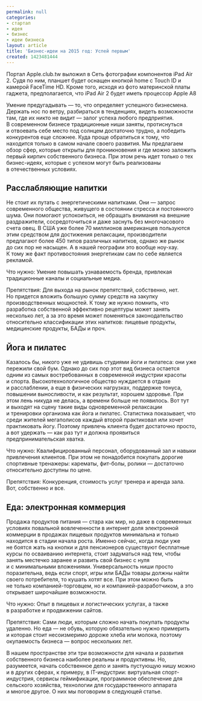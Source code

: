 ```yaml
---
permalink: null
categories:
- стартап
- идея
- бизнес
- идеи бизнеса
layout: article
title: 'Бизнес-идеи на 2015 год: Успей первым'
created: 1423481444
---
```

<p>Портал Apple.club.tw выложил в Сеть фотографии компонентов iPad Air 2. Судя по ним, планшет будет оснащен кнопкой home с Touch ID и камерой FaceTime HD. Кроме того, исходя из фото материнской платы гаджета, предполагается, что iPad Air 2 будет иметь процессор Apple A8</p>
<p>Умение предугадывать&nbsp;— то, что определяет успешного бизнесмена. Держать нос по&nbsp;ветру, разбираться в&nbsp;тенденциях, видеть возможности там, где их&nbsp;никто не&nbsp;видит&nbsp;— залог успеха любого предприятия. В&nbsp;современном бизнесе традиционные ниши заняты, протиснуться и&nbsp;отвоевать себе место под солнцем достаточно трудно, а&nbsp;победить конкурентов еще сложнее. Куда проще обратиться к&nbsp;тому, что находится только в&nbsp;самом начале своего развития. Мы&nbsp;предлагаем обзор сфер, которые открыты для проникновения и&nbsp;где можно заложить первый кирпич собственного бизнеса. При этом речь идет только о&nbsp;тех бизнес-идеях, которые с&nbsp;успехом могут быть реализованы в&nbsp;отечественных условиях.</p>
<!--break-->
<h2><strong>Расслабляющие напитки</strong></h2>
<p>Не&nbsp;стоит их&nbsp;путать с&nbsp;энергетическими напитками. Они&nbsp;— запрос современного общества, живущего в&nbsp;состоянии стресса и&nbsp;постоянного шума. Они помогают успокоиться, не&nbsp;обращать внимания на&nbsp;внешние раздражители, сосредоточиться и&nbsp;даже заснуть без многочасового счета овец. В&nbsp;США уже более 70&nbsp;миллионов американцев пользуются этим средством для достижения релаксации, производители предлагают более 450 типов различных напитков, однако&nbsp;же рынок до&nbsp;сих пор не&nbsp;насыщен. А&nbsp;в&nbsp;нашей географии это вообще ноу-хау. К&nbsp;тому&nbsp;же факт противостояния энергетикам сам по&nbsp;себе является рекламой.</p>
<p>Что нужно: Умение повышать узнаваемость бренда, привлекая традиционные каналы и&nbsp;социальные медиа. </p>
<p>Препятствия: Для выхода на&nbsp;рынок препятствий, собственно, нет. Но&nbsp;придется вложить большую сумму средств на&nbsp;закупку производственных мощностей. К&nbsp;тому&nbsp;же нужно помнить, что разработка собственной эффективно рецептуры может занять несколько лет, а&nbsp;за&nbsp;это время может поменяться законодательство относительно классификации этих напитков: пищевые продукты, медицинские продукты, БАДы и&nbsp;проч.</p>
<h2><strong>Йога и&nbsp;пилатес</strong></h2>
<p>Казалось&nbsp;бы, никого уже не&nbsp;удивишь студиями йоги и&nbsp;пилатеса: они уже пережили свой бум. Однако до&nbsp;сих пор этот вид бизнеса остается одним из&nbsp;самых востребованных в&nbsp;современной индустрии красоты и&nbsp;спорта. Высокотехнологичное общество нуждается в&nbsp;отдыхе и&nbsp;расслаблении, а&nbsp;еще в&nbsp;физических нагрузках, поддержке тонуса, повышении выносливости, и&nbsp;как результат, хорошем здоровье. При этом лень никуда не&nbsp;делась, а&nbsp;времени больше не&nbsp;появилось. Вот тут и&nbsp;выходят на&nbsp;сцену такие виды одновременной релаксации и&nbsp;тренировки организма как йога и&nbsp;пилатес. Статистика показывает, что среди жителей мегаполисов каждый второй практиковал или хочет практиковать йогу. Поэтому привлечь клиента будет достаточно просто, а&nbsp;вот удержать&nbsp;— как раз тут и&nbsp;должна проявиться предпринимательская хватка.</p>
<p>Что нужно: Квалифицированный персонал, оборудованный зал и&nbsp;навыки привлечения клиентов. При этом не&nbsp;понадобится покупать дорогие спортивные тренажеры: карематы, фит-болы, ролики&nbsp;— достаточно относительно доступны по&nbsp;цене.</p>
<p>Препятствия: Конкуренция, стоимость услуг тренера и&nbsp;аренда зала. Вот, собственно и&nbsp;все. </p>
<h2><strong>Еда: электронная коммерция</strong></h2>
<p>Продажа продуктов питания&nbsp;— стара как мир, но&nbsp;даже в&nbsp;современных условиях повальной вовлеченности в&nbsp;интернет доля электронной коммерции в&nbsp;продажах пищевых продуктов минимальна и&nbsp;только находится в&nbsp;стадии начала роста. Именно сейчас, когда люди уже не&nbsp;боятся жать на&nbsp;кнопки и&nbsp;для пенсионеров существуют бесплатные курсы по&nbsp;осваиванию интернета, стоит задуматься над тем, чтобы занять местечко заранее и&nbsp;развить свой бизнес с&nbsp;нуля и&nbsp;с&nbsp;минимальными вложениями. Универсальность ниши просто поразительна, ведь если спорт, игры или БАДы товары должны найти своего потребителя, то&nbsp;кушать хотят все. При этом можно быть не&nbsp;только компанией-торговцем, но&nbsp;и&nbsp;компанией-разработчиком, а&nbsp;это открывает широчайшие возможности.</p>
<p>Что нужно: Опыт в&nbsp;пищевых и&nbsp;логистических услугах, а&nbsp;также в&nbsp;разработке и&nbsp;продвижении сайтов.</p>
<p>Препятствия: Сами люди, которым сложно начать покупать продукты удаленно. Но&nbsp;еда&nbsp;— не&nbsp;обувь, которую обязательно нужно примерить и&nbsp;которая стоит несоизмеримо дороже хлеба или молока, поэтому окупаемость бизнеса&nbsp;— вопрос нескольких лет.</p>
<p>В&nbsp;нашем пространстве эти три возможности для начала и&nbsp;развития собственного бизнеса наиболее реальны и&nbsp;продуктивны. Но, разумеется, начать собственное дело и&nbsp;занять пустующую нишу можно и&nbsp;в&nbsp;других сферах, к&nbsp;примеру, в&nbsp;IT-индустрии: виртуальная спорт-индустрия, сервисы геймификации, программное обеспечение для сельского хозяйства, технологии для государственного аппарата и&nbsp;многое другое. О&nbsp;них мы&nbsp;поговорим в&nbsp;следующей статье.</p>
